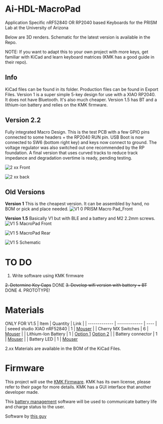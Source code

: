 # Ai-HDL-MacroPad
Application Specific nRF52840 OR RP2040 based Keyboards for the PRISM Lab at the University of Arizona

Below are 3D renders. Schematic for the latest version is available in the Repo.

NOTE: If you want to adapt this to your own project with more keys, get familiar with KiCad and learn keyboard matrices (KMK has a good guide in their repo). 

## Info

KiCad files can be found in its folder. Production files can be found in Export Files. Version 1 is a super simple 5-key design for use with a XIAO RP2040. It does not have Bluetooth. It's also much cheaper. 
Version 1.5 has BT and a lithium-ion battery and relies on the KMK firmware.

## Version 2.2
Fully integrated Macro Design. This is the test PCB with a few GPIO pins connected to some headers + the RP2040 RUN pin. USB Boot is now connected to SW6 (bottom right key) and keys now connect to ground. The voltage regulator was also switched out one recommended by the RP foundation. A final version that uses curved tracks to reduce track impedance and degradation overtime is ready, pending testing. 

![2 xx Front](https://github.com/user-attachments/assets/a0379b9e-45d4-494c-a37f-6cfbc64858e7)

![2 xx back](https://github.com/user-attachments/assets/d9661f9c-5e69-4506-962d-fb985575b9a9)




## Old Versions
**Version 1**
This is the cheapest version. It can be assembled by hand, no BOM or pick and place needed.
![V1 0 PRISM Macro Pad_Front](https://github.com/user-attachments/assets/f874fd51-9041-4ddb-8332-def148d5e871)

**Version 1.5**
Basically V1 but with BLE and a battery and M2 2.2mm screws.
![V1 5 MacroPad Front](https://github.com/user-attachments/assets/74f60da3-1517-4a8a-8ceb-e1e1f64ffbd6)

![V1 5 MacroPad Rear](https://github.com/user-attachments/assets/8f847f6d-fa53-45a6-b2bf-48b260a90974)

![V1 5 Schematic](https://github.com/user-attachments/assets/69e37617-77e7-41ba-a750-55ec24ab9309)

# TO DO

1. Write software using KMK firmware

~~2. Determine Key Caps~~ DONE
~~3. Develop wifi version with battery + BT~~ DONE
4.  PROTOTYPE!


# Materials
ONLY FOR V1.5
| Item  | Quantity | Link |
| ------------- | ------------- | ---- |
| seeed studio XIAO nRF52840  | 1  | [Mouser](https://www.mouser.com/ProductDetail/Seeed-Studio/102010448?qs=Znm5pLBrcAJ5g%252BWAkitg4w%3D%3D)     |
| Cherry MX Switches  | 6  |  [Mouser](https://www.mouser.com/ProductDetail/CHERRY/MX1A-C1NW?qs=sGAEpiMZZMtFyPk3yBMYYJ6eFtqPPgccKDEfiw%252Brqds%3D)    |
| Lithium-Ion Battery | 1 | [Option 1](https://www.digikey.com/en/products/detail/sparkfun-electronics/PRT-13851/6605199) [Option 2](https://www.digikey.com/en/products/detail/adafruit-industries-llc/258/5054544) |
| Battery connector | 1 | [Mouser](https://www.digikey.com/en/products/detail/jst-sales-america-inc/S2B-PH-K-S/926626) |
| Battery LED | 1 | [Mouser](https://www.digikey.com/en/products/detail/sparkfun-electronics/COM-16347/11630204)

2.xx Materials are available in the BOM of the KiCad Files.

# Firmware

This project will use the [KMK Firmware](https://github.com/KMKfw/kmk_firmware).
KMK has its own license, please refer to their page for more details. KMK has a GUI interface that another developer made.

This [battery management](https://github.com/Tjoms99/xiao_sense_nrf52840_battery_lib) software will be used to communicate battery life and charge status to the user.




Software by [this guy](https://github.com/ernesto-martinez1)
